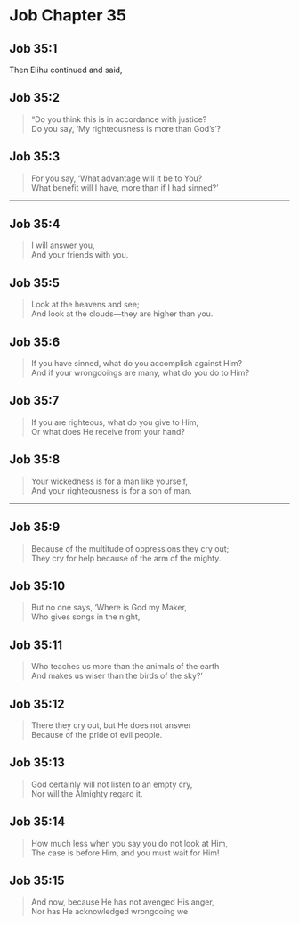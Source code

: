 # Job Chapter 35

## Job 35:1

Then Elihu continued and said,

## Job 35:2

> “Do you think this is in accordance with justice?  
> Do you say, ‘My righteousness is more than God’s’?

## Job 35:3

> For you say, ‘What advantage will it be to You?  
> What benefit will I have, more than if I had sinned?’

---

## Job 35:4

> I will answer you,  
> And your friends with you.

## Job 35:5

> Look at the heavens and see;  
> And look at the clouds—they are higher than you.

## Job 35:6

> If you have sinned, what do you accomplish against Him?  
> And if your wrongdoings are many, what do you do to Him?

## Job 35:7

> If you are righteous, what do you give to Him,  
> Or what does He receive from your hand?

## Job 35:8

> Your wickedness is for a man like yourself,  
> And your righteousness is for a son of man.

---

## Job 35:9

> Because of the multitude of oppressions they cry out;  
> They cry for help because of the arm of the mighty.

## Job 35:10

> But no one says, ‘Where is God my Maker,  
> Who gives songs in the night,

## Job 35:11

> Who teaches us more than the animals of the earth  
> And makes us wiser than the birds of the sky?’

## Job 35:12

> There they cry out, but He does not answer  
> Because of the pride of evil people.

## Job 35:13

> God certainly will not listen to an empty cry,  
> Nor will the Almighty regard it.

## Job 35:14

> How much less when you say you do not look at Him,  
> The case is before Him, and you must wait for Him!

## Job 35:15

> And now, because He has not avenged His anger,  
> Nor has He acknowledged wrongdoing we
